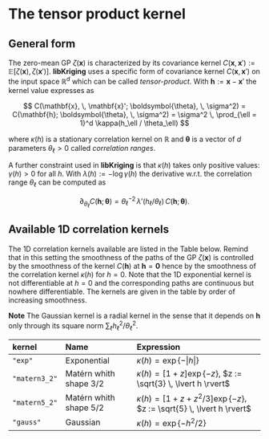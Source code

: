 # The tensor product kernel

## General form

The zero-mean GP $\zeta(\mathbf{x})$ is characterized by its covariance
kernel $C(\mathbf{x}, \mathbf{x}') := \mathbb{E}[\zeta(\mathbf{x}),\, \zeta(\mathbf{x}')]$.
**libKriging** uses a specific form of covariance kernel $C(\mathbf{x},\,\mathbf{x}')$ on
the input space $\mathbb{R}^d$ which can be called
*tensor-product*. With $\mathbf{h} := \mathbf{x} - \mathbf{x}'$ the kernel
value expresses as

$$
  C(\mathbf{x}, \, \mathbf{x}'; \boldsymbol{\theta}, \, \sigma^2) =
  C(\mathbf{h}; \boldsymbol{\theta}, \, \sigma^2) =
  \sigma^2 \, \prod_{\ell = 1}^d \kappa(h_\ell / \theta_\ell)  
$$

where $\kappa(h)$ is a stationary correlation kernel on $\mathbb{R}$
and $\boldsymbol{\theta}$ is a vector of $d$ parameters $\theta_\ell> 0$
called *correlation ranges*.

A further constraint used in **libKriging** is that $\kappa(h)$ takes only
positive values: $\gamma(h) >0$ for all $h$.  With
$\lambda(h) := - \log \gamma(h)$ the derivative w.r.t. the correlation
range $\theta_\ell$ can be computed as

$$ 
  \partial_{\theta_\ell} C(\mathbf{h};\,\boldsymbol{\theta}) = 
  \theta_\ell^{-2} \, \lambda'(h_{\ell} / \theta_\ell) \,
  C(\mathbf{h};\,\boldsymbol{\theta}).
$$ 

## Available 1D correlation kernels

The 1D correlation kernels available are listed in the Table below.
Remind that in this setting the smoothness of the paths of the GP
$\zeta(\mathbf{x})$ is controlled by the smoothness of the kernel
$C(\mathbf{h})$ at $\mathbf{h} = \mathbf{0}$ hence by the smoothness
of the correlation kernel $\kappa(h)$ for $h=0$.  Note that the 1D
exponential kernel is not differentiable at $h = 0$ and the
corresponding paths are continuous but nowhere differentiable. The
kernels are given in the table by order of increasing smoothness.

**Note** The Gaussian kernel is a radial kernel in the sense that it
depends on $\mathbf{h}$ only through its square norm $\sum_\ell
h_\ell^2 / \theta_\ell^2$.

| kernel  | Name  | Expression  |
|:--|:--|:--|
| `"exp"` |  Exponential |  $\kappa(h) = \exp\{-\lvert h \rvert \}$  |
| `"matern3_2"` | Matérn whith shape $3/2$ | $\kappa(h) = [1 + z] \exp\{-z\}$, $z := \sqrt{3} \, \lvert h \rvert$ |
| `"matern5_2"` | Matérn whith shape $5/2$  | $\kappa(h) = [1 + z + z^2/3] \exp\{-z\}$, $z := \sqrt{5} \, \lvert h \rvert$  |
| `"gauss"` | Gaussian  | $\kappa(h) = \exp\{-h^2/2\}$ |

